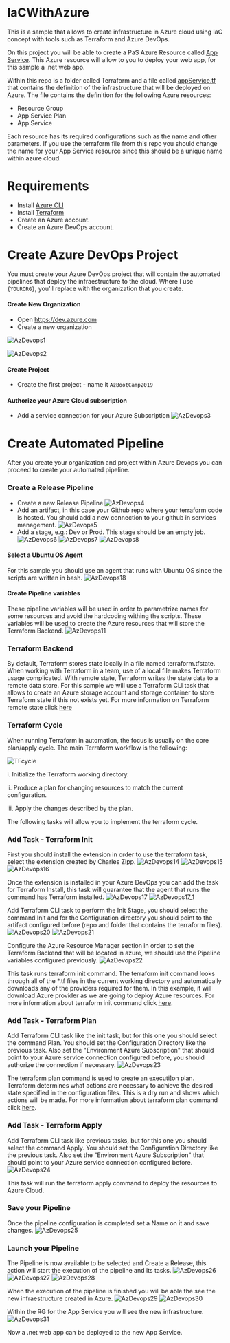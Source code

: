 # IaCWithAzure

This is a sample that allows to create infrastructure in Azure cloud using IaC concept with tools such as Terraform and Azure DevOps.

On this project you will be able to create a PaS Azure Resource called [App Service](https://azure.microsoft.com/en-us/services/app-service/). This Azure resource will allow to you to deploy your web app, for this sample a .net web app. 

Within this repo is a folder called Terraform and a file called [appService.tf](https://github.com/josema88/IaCWithAzure/blob/master/Terraform/appService.tf) that contains the definition of the infrastructure that will be deployed on Azure. The file contains the definition for the following Azure resources:
 * Resource Group
 * App Service Plan
 * App Service

Each resource has its required configurations such as the name and other parameters. If you use the terraform file from this repo you should change the name for your App Service resource since this should be a unique name within azure cloud.


# Requirements

  * Install [Azure CLI](https://docs.bitnami.com/azure/faq/administration/install-az-cli/)
  * Install [Terraform](https://learn.hashicorp.com/terraform/getting-started/install.html)
  * Create an Azure account.
  * Create an Azure DevOps account.


# Create Azure DevOps Project

You must create your Azure DevOps project that will contain the automated pipelines that deploy the infraestructure to the cloud.
Where I use `{YOURORG}`, you'll replace with the organization that you create.

#### Create New Organization
* Open https://dev.azure.com
* Create a new organization 

![AzDevops1](https://github.com/josema88/IaCWithAzure/blob/master/Images/AzDevOps1.png)

![AzDevops2](https://github.com/josema88/IaCWithAzure/blob/master/Images/AzDevOps2.png)

#### Create Project
* Create the first project - name it `AzBootCamp2019`

#### Authorize your Azure Cloud subscription
* Add a service connection for your Azure Subscription 
![AzDevops3](https://github.com/josema88/IaCWithAzure/blob/master/Images/AzDevOps3.png)

# Create Automated Pipeline
After you create your organization and project within Azure Devops you can proceed to create your automated pipeline.

### Create a Release Pipeline
* Create a new Release Pipeline 
![AzDevops4](https://github.com/josema88/IaCWithAzure/blob/master/Images/AzDevOps4.png)
* Add an artifact, in this case your Github repo where your terraform code is hosted. You should add a new connection to your github in services management.
![AzDevops5](https://github.com/josema88/IaCWithAzure/blob/master/Images/AzDevOps5.png)
* Add a stage, e.g.: Dev or Prod. This stage should be an empty job.
![AzDevops6](https://github.com/josema88/IaCWithAzure/blob/master/Images/AzDevOps6.png)
![AzDevops7](https://github.com/josema88/IaCWithAzure/blob/master/Images/AzDevOps7.png)
![AzDevops8](https://github.com/josema88/IaCWithAzure/blob/master/Images/AzDevOps8.png)

#### Select a Ubuntu OS Agent
For this sample you should use an agent that runs with Ubuntu OS since the scripts are written in bash.
![AzDevops18](https://github.com/josema88/IaCWithAzure/blob/master/Images/AzDevOps18.png)

#### Create Pipeline variables
These pipeline variables will be used in order to parametrize names for some resources and avoid the hardcoding withing the scripts. These variables will be used to create the Azure resources that will store the Terraform Backend.
![AzDevops11](https://github.com/josema88/IaCWithAzure/blob/master/Images/AzDevOps11.png)

### Terraform Backend 
By default, Terraform stores state locally in a file named terraform.tfstate. When working with Terraform in a team, use of a local file makes Terraform usage complicated. With remote state, Terraform writes the state data to a remote data store. For this sample we will use a Terraform CLI task that allows to create an Azure storage account and storage container to store Terraform state if this not exists yet. For more information on Terraform remote state click [here](https://www.terraform.io/docs/state/remote.html)

### Terraform Cycle
When running Terraform in automation, the focus is usually on the core plan/apply cycle. The main Terraform workflow is the following:

![TFcycle](https://github.com/josema88/IaCWithAzure/blob/master/Images/terraformworkflow.png)

i. Initialize the Terraform working directory.

ii. Produce a plan for changing resources to match the current configuration.

iii. Apply the changes described by the plan.

The following tasks will allow you to implement the terraform cycle.
 
### Add Task - Terraform Init
First you should install the extension in order to use the terraform task, select the extension created by Charles Zipp.
![AzDevops14](https://github.com/josema88/IaCWithAzure/blob/master/Images/AzDevOps14.png)
![AzDevops15](https://github.com/josema88/IaCWithAzure/blob/master/Images/AzDevOps15.png)
![AzDevops16](https://github.com/josema88/IaCWithAzure/blob/master/Images/AzDevOps16.png)

Once the extension is installed in your Azure DevOps you can add the task for Terraform Install, this task will guarantee that the agent that runs the command has Terraform installed. 
![AzDevops17](https://github.com/josema88/IaCWithAzure/blob/master/Images/AzDevOps17.png)
![AzDevops17_1](https://github.com/josema88/IaCWithAzure/blob/master/Images/AzDevOps17_1.png)

Add Terraform CLI task to perform the Init Stage, you should select the command Init and for the Configuration directory you should point to the artifact configured before (repo and folder that contains the terraform files).
![AzDevops20](https://github.com/josema88/IaCWithAzure/blob/master/Images/AzDevOps20.png)
![AzDevops21](https://github.com/josema88/IaCWithAzure/blob/master/Images/AzDevOps21.png)

Configure the Azure Resource Manager section in order to set the Terraform Backend that will be located in azure, we should use the Pipeline variables configured previously.
![AzDevops22](https://github.com/josema88/IaCWithAzure/blob/master/Images/AzDevOps22.png)

This task runs terraform init command. The terraform init command looks through all of the *.tf files in the current working directory and automatically downloads any of the providers required for them. In this example, it will download Azure provider as we are going to deploy Azure resources. For more information about terraform init command click [here](https://www.terraform.io/docs/commands/init.html).

### Add Task - Terraform Plan
Add Terraform CLI task like the init task, but for this one you should select the command Plan. You should set the Configuration Directory like the previous task. Also set the "Environment Azure Subscription" that should point to your Azure service connection configured before, you should authorize the connection if necessary. 
![AzDevops23](https://github.com/josema88/IaCWithAzure/blob/master/Images/AzDevOps23.png)

The terraform plan command is used to create an executi]on plan. Terraform determines what actions are necessary to achieve the desired state specified in the configuration files. This is a dry run and shows which actions will be made. For more information about terraform plan command click [here](https://www.terraform.io/docs/commands/plan.html).

### Add Task - Terraform Apply
Add Terraform CLI task like previous tasks, but for this one you should select the command Apply. You should set the Configuration Directory like the previous task. Also set the "Environment Azure Subscription" that should point to your Azure service connection configured before.
![AzDevops24](https://github.com/josema88/IaCWithAzure/blob/master/Images/AzDevOps24.png)

This task will run the terraform apply command to deploy the resources to Azure Cloud.

### Save your Pipeline
Once the pipeline configuration is completed set a Name on it and save changes.
![AzDevops25](https://github.com/josema88/IaCWithAzure/blob/master/Images/AzDevOps25.png)

### Launch your Pipeline
The Pipeline is now available to be selected and Create a Release, this action will start the execution of the pipeline and its tasks. 
![AzDevops26](https://github.com/josema88/IaCWithAzure/blob/master/Images/AzDevOps26.png)
![AzDevops27](https://github.com/josema88/IaCWithAzure/blob/master/Images/AzDevOps27.png)
![AzDevops28](https://github.com/josema88/IaCWithAzure/blob/master/Images/AzDevOps28.png)


When the execution of the pipeline is finished you will be able the see the new infraestructure created in Azure.
![AzDevops29](https://github.com/josema88/IaCWithAzure/blob/master/Images/AzDevOps29.png)
![AzDevops30](https://github.com/josema88/IaCWithAzure/blob/master/Images/AzDevOps30.png)

Within the RG for the App Service you will see the new infrastructure.
![AzDevops31](https://github.com/josema88/IaCWithAzure/blob/master/Images/AzDevOps31.png)


Now a .net web app can be deployed to the new App Service.



